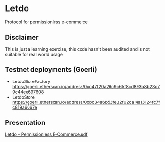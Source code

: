 # Letdo
Protocol for permissionless e-commerce

## Disclaimer
This is just a learning exercise, this code hasn't been audited and is not suitable for real world usage

## Testnet deployments (Goerli)
- LetdoStoreFactory https://goerli.etherscan.io/address/0xc47f20a26c9c65f8cd893b8b23c79c44ee697608
- LetdoStore https://goerli.etherscan.io/address/0xbc34a6b53fe32f02ca14a13124fc7fc819a6067e

## Presentation
[Letdo - Permissionless E-Commerce.pdf](https://github.com/apeblond/letdo/files/10104337/Letdo.-.Permissionless.E-Commerce.pdf)
